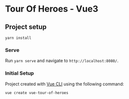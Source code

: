 # Tour Of Heroes - Vue3

## Project setup
```
yarn install
```

### Serve
Run `yarn serve` and navigate to `http://localhost:8080/`.

### Initial Setup
Project created with [Vue CLI](https://cli.vuejs.org/) using the following command:
```
vue create vue-tour-of-heroes
```
